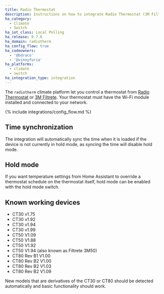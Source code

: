 ```yaml
---
title: Radio Thermostat
description: Instructions on how to integrate Radio Thermostat (3M Filtrete) thermostats within Home Assistant.
ha_category:
  - Climate
  - Switch
ha_iot_class: Local Polling
ha_release: 0.7.6
ha_domain: radiotherm
ha_config_flow: true
ha_codeowners:
  - '@bdraco'
  - '@vinnyfuria'
ha_platforms:
  - climate
  - switch
ha_integration_type: integration
---
```


The `radiotherm` climate platform let you control a thermostat from [Radio Thermostat](https://www.radiothermostat.com/) or [3M Filtrete](https://www.filtrete.com/). Your thermostat must have the Wi-Fi module installed and connected to your network.

{% include integrations/config_flow.md %}

## Time synchronization

The integration will automatically sync the time when it is loaded if the device is not currently in hold mode, as syncing the time will disable hold mode.

## Hold mode

If you want temperature settings from Home Assistant to override a thermostat schedule on the thermostat itself, hold mode can be enabled with the hold mode switch.

## Known working devices

- CT30 v1.75
- CT30 v1.92
- CT30 v1.94
- CT30 v1.99
- CT50 V1.09
- CT50 V1.88
- CT50 V1.92
- CT50 V1.94 (also known as Filtrete 3M50)
- CT80 Rev B1 V1.00
- CT80 Rev B2 V1.00
- CT80 Rev B2 V1.03
- CT80 Rev B2 V1.09

New models that are derivatives of the CT30 or CT80 should be detected automatically and basic functionality should work.


